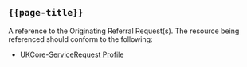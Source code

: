## <code>{{page-title}}</code>

A reference to the Originating Referral Request(s). The resource being referenced should conform to the following:
- <a href="https://simplifier.net/hl7fhirukcorer4/ukcoreservicerequest">UKCore-ServiceRequest Profile</a>